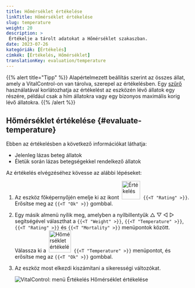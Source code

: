 ```yaml
---
title: Hőmérséklet értékelése
linkTitle: Hőmérséklet értékelése
slug: temperature
weight: 20
description: >
 Értékelje a tárolt adatokat a Hőmérséklet szakaszban.
date: 2023-07-26
kategóriák: [Értékelés]
címkék: [Értékelés, Hőmérséklet]
translationKey: evaluation/temperature
---
```

{{% alert title="Tipp" %}}
Alapértelmezett beállítás szerint az összes állat, amely a VitalControl-on van tárolva, szerepel az értékelésben. Egy [szűrő](../../filter/) használatával korlátozhatja az értékelést az eszközén lévő állatok egy részére, például csak a hím állatokra vagy egy bizonyos maximális korig lévő állatokra.
{{% /alert %}}

## Hőmérséklet értékelése {#evaluate-temperature}

Ebben az értékelésben a következő információkat láthatja:
- Jelenleg lázas beteg állatok
- Életük során lázas betegségekkel rendelkező állatok

Az értékelés elvégzéséhez kövesse az alábbi lépéseket:

1. Az eszköz főképernyőjén emelje ki az ikont &nbsp;<img src="/icons/main/evaluation.svg" width="50" align="bottom" alt="Értékelés" />&nbsp; `{{<T "Rating" >}}`. Erősítse meg az `{{<T "Ok" >}}` gombbal.

2. Egy másik almenü nyílik meg, amelyben a nyílbillentyűk △ ▽ ◁ ▷ segítségével választhat a `{{<T "Weight" >}}`, `{{<T "Temperature" >}}`, `{{<T "Rating" >}}` és `{{<T "Mortality" >}}` menüpontok között. Válassza ki a &nbsp;<img src="/icons/evaluation/temperature.svg" width="60" align="bottom" alt="Hőmérséklet értékelése" />&nbsp; `{{<T "Temperature" >}}` menüpontot, és erősítse meg az `{{<T "Ok" >}}` gombbal.

3. Az eszköz most elkezdi kiszámítani a sikerességi változókat.

   ![VitalControl: menü Értékelés Hőmérséklet értékelése](../images/temperature.png "Hőmérséklet értékelése")

